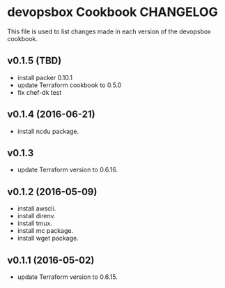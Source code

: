 # devopsbox Cookbook CHANGELOG

This file is used to list changes made in each version of the devopsbox cookbook.

## v0.1.5 (TBD)
  * install packer 0.10.1
  * update Terraform cookbook to 0.5.0
  * fix chef-dk test

## v0.1.4 (2016-06-21)

 * install ncdu package.

## v0.1.3

 * update Terraform version to 0.6.16.

## v0.1.2 (2016-05-09)

 * install awscli.
 * install direnv.
 * install tmux.
 * install mc package.
 * install wget package.


## v0.1.1 (2016-05-02)

 * update Terraform version to 0.6.15.

